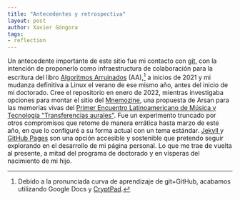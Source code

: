 ```yaml
---
title: "Antecedentes y retrospectiva"
layout: post
author: Xavier Góngora
tags:
- reflection
---
```

Un antecedente importante de este sitio fue mi contacto con [git](https://git-scm.com/),
con la intención de proponerlo como infraestructura de colaboración para la escritura del libro [Algoritmos Arruinados](https://www.repositorio.fam.unam.mx/handle/123456789/139) (AA),[^1]
a inicios de 2021 y mi mudanza definitiva a Linux el verano de ese mismo año, antes del inicio de mi doctorado. 
Cree el repositorio en enero de 2022, mientras investigaba opciones para montar el sitio del [Mnemozine](https://limmefamus.wordpress.com/mnemozine/), una propuesta de Arsan para las memorias vivas del [Primer Encuentro Latinoamericano de Música y Tecnología "Transferencias aurales"](https://limmefamus.wordpress.com/transferencias-aurales/).
Fue un experimento truncado por otros compromisos que retome de manera errática hasta marzo de este año, en que lo configuré a su forma actual con un tema estándar. 
[Jekyll ](https://jekyllrb.com/) y [GitHub Pages](https://docs.github.com/en/pages/setting-up-a-github-pages-site-with-jekyll) son una opción accesible y sostenible que pretendo seguir explorando en el desarrollo de mi página personal. 
Lo que me trae de vuelta al presente, a mitad del programa de doctorado y en vísperas del nacimiento de mi hijo.

[^1]: Debido a la pronunciada curva de aprendizaje de git+GitHub, acabamos utilizando Google Docs y [CryptPad](https://cryptpad.fr/).



